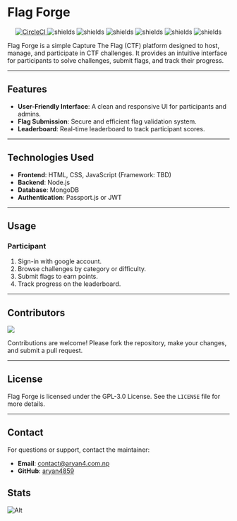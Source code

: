 # Flag Forge

<p align="center"> 
    <a href="https://dl.circleci.com/status-badge/redirect/gh/aryan4859/flagForge/tree/main">
        <img src="https://dl.circleci.com/status-badge/img/gh/aryan4859/flagForge/tree/main.svg?style=svg" alt="CircleCI">
    </a> 
<img src="https://img.shields.io/website?url=https%3A%2F%2Fflagforge.aryan4.com.np&amp;up_message=online&amp;up_color=green&amp;down_message=offline&amp;down_color=red&amp;style=flat&amp;logo=appveyor&amp;logoColor=violet&amp;logoSize=auto&amp;cacheSeconds=3600" alt="shields">
<img src="https://img.shields.io/github/commit-activity/t/aryan4859/flagforge?style=flat&amp;logo=githubactions&amp;logoColor=white&amp;logoSize=auto" alt="shields">
<img src="https://img.shields.io/github/license/aryan4859/flagforge?style=flat&amp;logo=gnuemacs&amp;logoColor=white&amp;logoSize=auto" alt="shields">
<img src="https://img.shields.io/github/contributors/aryan4859/flagforge?style=flat&amp;logo=superuser&amp;logoColor=white&amp;logoSize=auto" alt="shields">
<img src="https://img.shields.io/github/forks/aryan4859/flagforge?style=flat&amp;logo=greasyfork&amp;logoSize=auto" alt="shields">
<img src="https://img.shields.io/github/stars/aryan4859/flagforge?style=flat&amp;logo=github&amp;logoSize=auto" alt="shields"></p>


Flag Forge is a simple Capture The Flag (CTF) platform designed to host, manage, and participate in CTF challenges. It provides an intuitive interface for participants to solve challenges, submit flags, and track their progress.

---

## Features

- **User-Friendly Interface**: A clean and responsive UI for participants and admins. 
- **Flag Submission**: Secure and efficient flag validation system.
- **Leaderboard**: Real-time leaderboard to track participant scores. 

---

## Technologies Used

- **Frontend**: HTML, CSS, JavaScript (Framework: TBD)
- **Backend**: Node.js
- **Database**: MongoDB
- **Authentication**: Passport.js or JWT

---

## Usage 

### Participant

1. Sign-in with google account.
2. Browse challenges by category or difficulty.
3. Submit flags to earn points.
4. Track progress on the leaderboard.

---

## Contributors

<a href="https://github.com/aryan4859/flagForge/graphs/contributors">
  <img src="https://contrib.rocks/image?repo=aryan4859/flagForge" />
</a>


Contributions are welcome! Please fork the repository, make your changes, and submit a pull request.

---

## License

Flag Forge is licensed under the GPL-3.0 License. See the `LICENSE` file for more details.

---

## Contact

For questions or support, contact the maintainer:

- **Email**: contact@aryan4.com.np
- **GitHub**: [aryan4859](https://github.com/aryan4859)

## Stats
![Alt](https://repobeats.axiom.co/api/embed/9ef2bc06a806d5a3db1f42f2d177693fee582756.svg "Repobeats analytics image")
